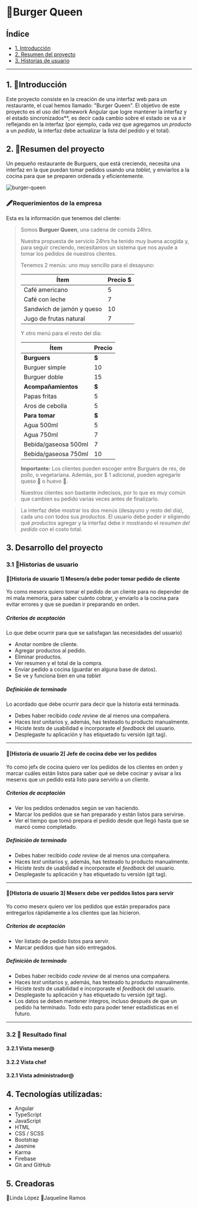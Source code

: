 # 🍔Burger Queen

## Índice

* [1. Introducción](#1-introduccion)
* [2. Resumen del proyecto](#2-resumen-del-proyecto)
* [3. Historias de usuario](#3-historias-de-usuario)

***

## 1. 📎Introducción

Este proyecto consiste en la creación de una interfaz web para un restaurante, 
el cual hemos llamado: "Burger Queen". El objetivo de este proyecto
es el uso del framework Angular que logre mantener la interfaz y el estado sincronizados**, es decir
cada cambio sobre el estado se va a ir reflejando en la interfaz (por ejemplo,
cada vez que agregamos un _producto_ a un _pedido_, la interfaz debe actualizar
la lista del pedido y el total).

## 2. 📎Resumen del proyecto

Un pequeño restaurante de Burguers, que está creciendo, necesita una
interfaz en la que puedan tomar pedidos usando una _tablet_, y enviarlos
a la cocina para que se preparen ordenada y eficientemente.

![burger-queen](https://firebasestorage.googleapis.com/v0/b/burger-queen-peru.appspot.com/o/images%2Flogo.png?alt=media&token=34723594-298b-465c-8f56-bf640bcea824)

### 🖋️Requerimientos de la empresa

Esta es la información que tenemos del cliente:

> Somos **Burguer Queen**, una cadena de comida 24hrs.
>
> Nuestra propuesta de servicio 24hrs ha tenido muy buena acogida y, para
> seguir creciendo, necesitamos un sistema que nos ayude a tomar los pedidos de
> nuestros clientes.
>
> Tenemos 2 menús: uno muy sencillo para el desayuno:
>
> | Ítem                      |Precio $|
> |---------------------------|------|
> | Café americano            |    5 |
> | Café con leche            |    7 |
> | Sandwich de jamón y queso |   10 |
> | Jugo de frutas natural              |    7 |
>
> Y otro menú para el resto del día:
>
> | Ítem                      |Precio|
> |---------------------------|------|
> |**Burguers**           |   **$**   |
> |Burguer simple         |    10|
> |Burguer doble          |    15|
> |**Acompañamientos**        |   **$**   |
> |Papas fritas               |     5|
> |Aros de cebolla            |     5|
> |**Para tomar**             |   **$**   |
> |Agua 500ml                 |     5|
> |Agua 750ml                 |     7|
> |Bebida/gaseosa 500ml       |     7|
> |Bebida/gaseosa 750ml       |     10|
>
> **Importante:** Los clientes pueden escoger entre Burguers de res,
> de pollo, o vegetariana. Además, por $ 1 adicional, pueden agregarle queso 🧀
> o huevo 🍳.
>
> Nuestros clientes son bastante indecisos, por lo que es muy común que cambien
> su pedido varias veces antes de finalizarlo.

> La interfaz debe mostrar los dos menús (desayuno y resto del día), cada uno
> con todos sus _productos_. El usuario debe poder ir eligiendo qué _productos_
> agregar y la interfaz debe ir mostrando el _resumen del pedido_ con el 
> costo total.

## 3. Desarrollo del proyecto

### 3.1 📝Historias de usuario

#### 📍[Historia de usuario 1] Mesero/a debe poder tomar pedido de cliente

Yo como meserx quiero tomar el pedido de un cliente para no depender de mi mala
memoria, para saber cuánto cobrar, y enviarlo a la cocina para evitar errores y
que se puedan ir preparando en orden.

##### Criterios de aceptación

Lo que debe ocurrir para que se satisfagan las necesidades del usuario)

* Anotar nombre de cliente.
* Agregar productos al pedido.
* Eliminar productos.
* Ver resumen y el total de la compra.
* Enviar pedido a cocina (guardar en alguna base de datos).
* Se ve y funciona bien en una _tablet_

##### Definición de terminado

Lo acordado que debe ocurrir para decir que la historia está terminada.

* Debes haber recibido _code review_ de al menos una compañera.
* Haces _test_ unitarios y, además, has testeado tu producto manualmente.
* Hiciste _tests_ de usabilidad e incorporaste el _feedback_ del usuario.
* Desplegaste tu aplicación y has etiquetado tu versión (git tag).

***

#### 📍[Historia de usuario 2] Jefe de cocina debe ver los pedidos

Yo como jefx de cocina quiero ver los pedidos de los clientes en orden y
marcar cuáles están listos para saber qué se debe cocinar y avisar a lxs meserxs
que un pedido está listo para servirlo a un cliente.

##### Criterios de aceptación

* Ver los pedidos ordenados según se van haciendo.
* Marcar los pedidos que se han preparado y están listos para servirse.
* Ver el tiempo que tomó prepara el pedido desde que llegó hasta que se
  marcó como completado.

##### Definición de terminado

* Debes haber recibido _code review_ de al menos una compañera.
* Haces _test_ unitarios y, además, has testeado tu producto manualmente.
* Hiciste _tests_ de usabilidad e incorporaste el _feedback_ del usuario.
* Desplegaste tu aplicación y has etiquetado tu versión (git tag).

***

#### 📍[Historia de usuario 3] Meserx debe ver pedidos listos para servir

Yo como meserx quiero ver los pedidos que están preparados para entregarlos
rápidamente a los clientes que las hicieron.

##### Criterios de aceptación

* Ver listado de pedido listos para servir.
* Marcar pedidos que han sido entregados.

##### Definición de terminado

* Debes haber recibido _code review_ de al menos una compañera.
* Haces _test_ unitarios y, además, has testeado tu producto manualmente.
* Hiciste _tests_ de usabilidad e incorporaste el _feedback_ del usuario.
* Desplegaste tu aplicación y has etiquetado tu versión (git tag).
* Los datos se deben mantener íntegros, incluso después de que un pedido ha
  terminado. Todo esto para poder tener estadísticas en el futuro.

***

### 3.2 📝 Resultado final

#### 3.2.1 Vista meser@
#### 3.2.2 Vista chef
#### 3.2.1 Vista administrador@

## 4. Tecnologías utilizadas:
* Angular
* TypeScript
* JavaScript
* HTML
* CSS / SCSS
* Bootstrap
* Jasmine
* Karma
* Firebase
* Git and GitHub

## 5. Creadoras

📍Linda López 
📍Jaqueline Ramos 


